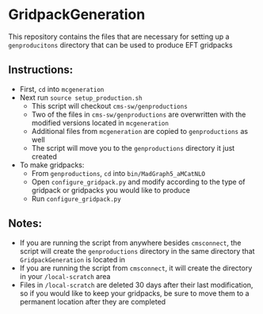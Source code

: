 # GridpackGeneration

This repository contains the files that are necessary for setting up a `genproducitons` directory that can be used to produce EFT gridpacks

## Instructions: 
- First, `cd` into `mcgeneration`
- Next run `source setup_production.sh`
   - This script will checkout `cms-sw/genproductions`  
   - Two of the files in `cms-sw/genproductions` are overwritten with the modified versions located in `mcgeneration`  
   - Additional files from `mcgeneration` are copied to `genproductions` as well  
   - The script will move you to the `genproductions` directory it just created  
- To make gridpacks:
   - From `genproductions`, `cd` into `bin/MadGraph5_aMCatNLO`  
   - Open `configure_gridpack.py` and modify according to the type of gridpack or gridpacks you would like to produce  
   - Run `configure_gridpack.py`  

## Notes:
- If you are running the script from anywhere besides `cmsconnect`, the script will create the `genproductions` directory in the same directory that `GridpackGeneration` is located in
- If you are running the script from `cmsconnect`, it will create the directory in your `/local-scratch` area
- Files in `/local-scratch` are deleted 30 days after their last modification, so if you would like to keep your gridpacks, be sure to move them to a permanent location after they are completed


